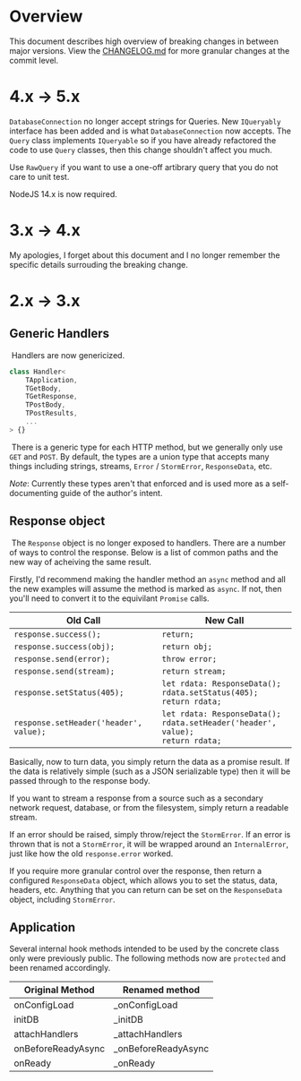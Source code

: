 
# Overview

This document describes high overview of breaking changes in between major versions. View the [CHANGELOG.md](./CHANGELOG.md) for more granular changes at the commit level.

# 4.x -> 5.x

`DatabaseConnection` no longer accept strings for Queries. New `IQueryably` interface has been added and is what `DatabaseConnection` now accepts. The `Query` class implements `IQueryable` so if you have already refactored the code to use `Query` classes, then this change shouldn't affect you much.

Use `RawQuery` if you want to use a one-off artibrary query that you do not care to unit test.

NodeJS 14.x is now required.

# 3.x -> 4.x

My apologies, I forget about this document and I no longer remember the specific details surrouding the breaking change.

# 2.x -> 3.x

## Generic Handlers
​
Handlers are now genericized.
​
```typescript
class Handler<
	TApplication,
	TGetBody,
	TGetResponse,
	TPostBody,
	TPostResults,
	...
> {}
```
​
There is a generic type for each HTTP method, but we generally only use `GET` and `POST`.
By default, the types are a union type that accepts many things including strings, streams, `Error` / `StormError`, `ResponseData`, etc.

_Note_: Currently these types aren't that enforced and is used more as a self-documenting guide of the author's intent.

## Response object
​
The `Response` object is no longer exposed to handlers. There are a number of ways to control the response.
Below is a list of common paths and the new way of acheiving the same result.

Firstly, I'd recommend making the handler method an `async` method and all the new examples will assume the method is marked as `async`.
If not, then you'll need to convert it to the equivilant `Promise` calls.
​

|   Old Call   | New Call   |
|--------------|--------------|
|`response.success();` | `return;` |
|`response.success(obj);`|`return obj;`|
|`response.send(error);`|`throw error;`|
|`response.send(stream);`|`return stream;`|
|`response.setStatus(405);`| `let rdata: ResponseData();`<br />`rdata.setStatus(405);`<br />`return rdata;`|
|`response.setHeader('header', value);`|`let rdata: ResponseData();`<br />`rdata.setHeader('header', value);`<br />`return rdata;`|

Basically, now to turn data, you simply return the data as a promise result. If the data is relatively simple (such as a JSON serializable type) then it will be passed through to the response body.

If you want to stream a response from a source such as a secondary network request, database, or from the filesystem, simply return a readable stream.

If an error should be raised, simply throw/reject the `StormError`. If an error is thrown that is not a `StormError`, it will be wrapped around an `InternalError`, just like how the old `response.error` worked.

If you require more granular control over the response, then return a configured `ResponseData` object, which allows you to set the status, data, headers, etc. Anything that you can return can be set on the `ResponseData` object, including `StormError`.

## Application

Several internal hook methods intended to be used by the concrete class only were previously public. The following methods now are `protected` and been renamed accordingly.

|   Original Method | Renamed method    |
|-------------------|-------------------|
|  onConfigLoad     | _onConfigLoad     |
| initDB            | _initDB           |
| attachHandlers    | _attachHandlers   |
| onBeforeReadyAsync| _onBeforeReadyAsync|
| onReady           | _onReady          |

